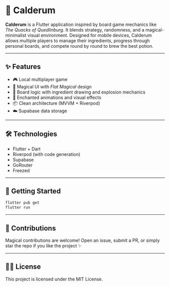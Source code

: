 # 🧪 Calderum

**Calderum** is a Flutter application inspired by board game mechanics like *The Quacks of Quedlinburg*. It blends strategy, randomness, and a magical-minimalist visual environment. Designed for mobile devices, Calderum allows multiple players to manage their ingredients, progress through personal boards, and compete round by round to brew the best potion.

---

## ✨ Features

- 🎮 Local multiplayer game
- 🧙 Magical UI with *Flat Magical* design
- 🧪 Board logic with ingredient drawing and explosion mechanics
- 🔮 Enchanted animations and visual effects
- 📦 Clean architecture (MVVM + Riverpod)
- ☁️ Supabase data storage

---

## 🛠️ Technologies

- Flutter + Dart
- Riverpod (with code generation)
- Supabase
- GoRouter
- Freezed

---

## 🚀 Getting Started

```bash
flutter pub get
flutter run
```

---

## 🤝 Contributions

Magical contributions are welcome! Open an issue, submit a PR, or simply star the repo if you like the project ✨

---

## 🧙‍♂️ License

This project is licensed under the MIT License.